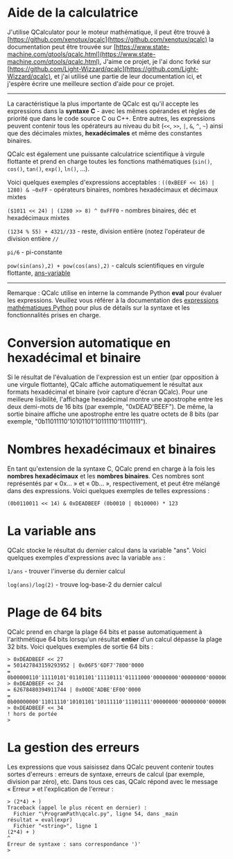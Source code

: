 # Aide de la calculatrice

J'utilise QCalculator pour le moteur mathématique, il peut être trouvé à
[https://github.com/xenotux/qcalc](https://github.com/xenotux/qcalc)
la documentation peut être trouvée sur [https://www.state-machine.com/qtools/qcalc.html](https://www.state-machine.com/qtools/qcalc.html),
J'aime ce projet,
je l'ai donc forké sur [https://github.com/Light-Wizzard/qcalc](https://github.com/Light-Wizzard/qcalc),
et j'ai utilisé une partie de leur documentation ici, et j'espère écrire une meilleure section d'aide pour ce projet.

***

La caractéristique la plus importante de QCalc est qu'il accepte les expressions dans la <b>syntaxe C</b> - avec les mêmes opérandes et règles de priorité que dans le code source C ou C++. Entre autres,
les expressions peuvent contenir tous les opérateurs au niveau du bit (`<<`, `>>`, `|`, `&`, `^`, `~`) ainsi que des décimales mixtes,
<b>hexadécimales</b> et même des constantes binaires.

QCalc est également une puissante calculatrice scientifique à virgule flottante et prend en charge toutes les fonctions mathématiques
(`sin()`, `cos()`, `tan()`, `exp()`, `ln()`, ...).

Voici quelques exemples d'expressions acceptables :
`((0xBEEF << 16) | 1280) & ~0xFF` - opérateurs binaires, nombres hexadécimaux et décimaux mixtes

`($1011 << 24) | (1280 >> 8) ^ 0xFFF0` - nombres binaires, déc et hexadécimaux mixtes

`(1234 % 55) + 4321//33` - reste, division entière (notez l'opérateur de division entière `//`

`pi/6` - pi-constante

`pow(sin(ans),2) + pow(cos(ans),2)` - calculs scientifiques en virgule flottante,
[ans-variable](https://www.state-machine.com/qtools/qcalc.html#qcalc_ans)

***

Remarque : QCalc utilise en interne la commande Python <b>eval</b> pour évaluer les expressions.
Veuillez vous référer à la documentation des [expressions mathématiques Python](https://en.wikibooks.org/wiki/Python_Programming/Basic_Math)
pour plus de détails sur la syntaxe et les fonctionnalités prises en charge.

# Conversion automatique en hexadécimal et binaire

Si le résultat de l'évaluation de l'expression est un entier (par opposition à une virgule flottante),
QCalc affiche automatiquement le résultat aux formats hexadécimal et binaire (voir capture d'écran QCalc).
Pour une meilleure lisibilité, l'affichage hexadécimal montre une apostrophe entre les deux demi-mots de 16 bits (par exemple, "0xDEAD'BEEF").
De même, la sortie binaire affiche une apostrophe entre les quatre octets de 8 bits (par exemple, "0b11011110'10101101'10111110'11101111").

# Nombres hexadécimaux et binaires

En tant qu'extension de la syntaxe C, QCalc prend en charge à la fois les <b>nombres hexadécimaux</b> et les <b>nombres binaires</b>.
Ces nombres sont représentés par « 0x... » et « 0b... », respectivement,
et peut être mélangé dans des expressions. Voici quelques exemples de telles expressions :

`(0b0110011 << 14) & 0xDEADBEEF (0b0010 | 0b10000) * 123`


# La variable ans

QCalc stocke le résultat du dernier calcul dans la variable "ans".
Voici quelques exemples d'expressions avec la variable `ans` :

`1/ans` - trouver l'inverse du dernier calcul

`log(ans)/log(2)` - trouve log-base-2 du dernier calcul

# Plage de 64 bits

QCalc prend en charge la plage 64 bits et passe automatiquement à l'arithmétique 64 bits lorsqu'un résultat <b>entier</b> d'un calcul dépasse la plage 32 bits.
Voici quelques exemples de sortie 64 bits :

```
> 0xDEADBEEF << 27
= 501427843159293952 | 0x06F5'6DF7'7800'0000
= 0b00000110'11110101'01101101'11110111'01111000'00000000'00000000'00000000
> 0xDEADBEEF << 24
= 62678480394911744 | 0x00DE'ADBE'EF00'0000
= 0b00000000'11011110'10101101'10111110'11101111'00000000'00000000'00000000
> 0xDEADBEEF << 34
! hors de portée
>
```

# La gestion des erreurs

Les expressions que vous saisissez dans QCalc peuvent contenir toutes sortes d'erreurs : erreurs de syntaxe,
erreurs de calcul (par exemple, division par zéro), etc.
Dans tous ces cas, QCalc répond avec le message « Erreur » et l'explication de l'erreur :

```
> (2*4) + )
Traceback (appel le plus récent en dernier) :
  Fichier "\ProgramPath\qcalc.py", ligne 54, dans _main
résultat = eval(expr)
  Fichier "<string>", ligne 1
(2*4) + )
^
Erreur de syntaxe : sans correspondance ')'
>
```